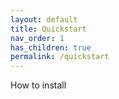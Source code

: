 ```yaml
---
layout: default
title: Quickstart
nav_order: 1
has_children: true
permalink: /quickstart
---
```

How to install